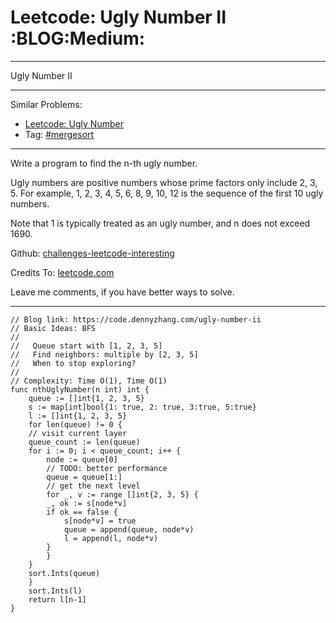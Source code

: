 
# Leetcode: Ugly Number II     :BLOG:Medium:

---

Ugly Number II  

---

Similar Problems:  

-   [Leetcode: Ugly Number](https://code.dennyzhang.com/ugly-number)
-   Tag: [#mergesort](https://code.dennyzhang.com/tag/mergesort)

---

Write a program to find the n-th ugly number.  

Ugly numbers are positive numbers whose prime factors only include 2, 3, 5. For example, 1, 2, 3, 4, 5, 6, 8, 9, 10, 12 is the sequence of the first 10 ugly numbers.  

Note that 1 is typically treated as an ugly number, and n does not exceed 1690.  

Github: [challenges-leetcode-interesting](https://github.com/DennyZhang/challenges-leetcode-interesting/tree/master/problems/ugly-number-ii)  

Credits To: [leetcode.com](https://leetcode.com/problems/ugly-number-ii/description/)  

Leave me comments, if you have better ways to solve.  

---

    // Blog link: https://code.dennyzhang.com/ugly-number-ii
    // Basic Ideas: BFS
    //
    //   Queue start with [1, 2, 3, 5]
    //   Find neighbors: multiple by [2, 3, 5]
    //   When to stop exploring?
    //
    // Complexity: Time O(1), Time O(1)
    func nthUglyNumber(n int) int {
        queue := []int{1, 2, 3, 5}
        s := map[int]bool{1: true, 2: true, 3:true, 5:true}
        l := []int{1, 2, 3, 5}
        for len(queue) != 0 {
    	// visit current layer
    	queue_count := len(queue)
    	for i := 0; i < queue_count; i++ {
    	    node := queue[0]
    	    // TODO: better performance
    	    queue = queue[1:]
    	    // get the next level
    	    for _, v := range []int{2, 3, 5} {
    		_, ok := s[node*v]
    		if ok == false {
    		    s[node*v] = true
    		    queue = append(queue, node*v)
    		    l = append(l, node*v)
    		}
    	    }
    	}
    	sort.Ints(queue)
        }
        sort.Ints(l)
        return l[n-1]
    }

